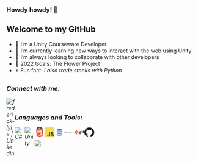 ### Howdy howdy! 👋

## Welcome to my GitHub
- 🔭 I’m a Unity Courseware Developer
- 🌱 I’m currently learning new ways to interact with the web using Unity
- 👯 I’m always looking to collaborate with other developers
- 🥅 2022 Goals: The Flower Project
- ⚡ Fun fact: <i>I also trade stocks with Python<i/>
  
### Connect with me:
[<img align="left" alt="frederick-lyle | LinkedIn" width="22px" src="https://cdn.jsdelivr.net/npm/simple-icons@v3/icons/linkedin.svg"/>][linkedin]

<br />

### Languages and Tools:

<img align="left" alt="C#" width="26px" src="https://upload.wikimedia.org/wikipedia/commons/thumb/c/c4/Unity_2021.svg/121px-Unity_2021.svg.png"/>
<img align="left" alt="Unity" width="26px" src="https://unity3d.com/profiles/unity3d/themes/unity/images/ui/ui/unity-logo-darkmode.min.svg"/>
<img align="left" alt="HTML5" width="26px" src="https://raw.githubusercontent.com/github/explore/80688e429a7d4ef2fca1e82350fe8e3517d3494d/topics/html/html.png"/>
<img align="left" alt="JavaScript" width="26px" src="https://raw.githubusercontent.com/github/explore/80688e429a7d4ef2fca1e82350fe8e3517d3494d/topics/javascript/javascript.png"/>
<img align="left" alt="SQL" width="26px" src="https://raw.githubusercontent.com/github/explore/80688e429a7d4ef2fca1e82350fe8e3517d3494d/topics/sql/sql.png"/>
<img align="left" alt="MongoDB" width="26px" src="https://raw.githubusercontent.com/github/explore/80688e429a7d4ef2fca1e82350fe8e3517d3494d/topics/mongodb/mongodb.png"/>
<img align="left" alt="Git" width="26px" src="https://raw.githubusercontent.com/github/explore/80688e429a7d4ef2fca1e82350fe8e3517d3494d/topics/git/git.png"/>
<img align="left" alt="GitHub" width="26px" src="https://raw.githubusercontent.com/github/explore/78df643247d429f6cc873026c0622819ad797942/topics/github/github.png"/>

<br />
<br />

<img align="left" src="https://github-readme-stats.vercel.app/api?username=OdincoGaming&show_icons=true&title_color=ffffff&icon_color=34abeb&text_color=daf7dc&bg_color=151515"/>

<br />
<br />

[linkedin]: https://linkedin.com/in/frederick-lyle
